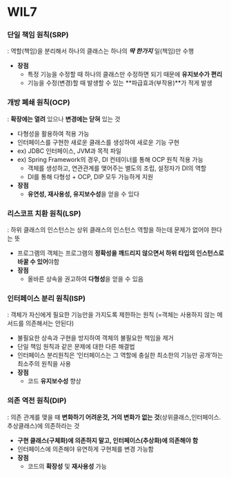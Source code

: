 # WIL7

### **단일 책임 원칙(SRP)**

: 역할(책임)을 분리해서 하나의 클래스는 하나의 ***딱 한가지*** 일(책임)만 수행

- **장점**
    - 특정 기능을 수정할 때 하나의 클래스만 수정하면 되기 때문에 **유지보수가 편리**
    - 기능을 수정(변경)할 때 발생할 수 있는 **파급효과(부작용)**가 적게 발생

### **개방 폐쇄 원칙(OCP)**

: **확장에는 열려** 있으나 **변경에는 닫혀** 있는 것

- 다형성을 활용하여 적용 가능
- 인터페이스를 구현한 새로운 클래스를 생성하여 새로운 기능 구현
- ex) JDBC 인터페이스, JVM과 목적 파일
- ex) Spring Framework의 경우, DI 컨테이너를 통해 OCP 원칙 적용 가능
    - 객체를 생성하고, 연관관계를 맺어주는 별도의 조립, 설정자가 DI의 역할
    - DI를 통해 다형성 + OCP, DIP 모두 가능하게 지원
- **장점**
    - **유연성, 재사용성, 유지보수성**을 얻을 수 있다

### **리스코프 치환 원칙(LSP)**

: 하위 클래스의 인스턴스는 상위 클래스의 인스턴스 역할을 하는데 문제가 없어야 한다는 뜻

- 프로그램의 객체는 프로그램의 **정확성을 깨드리지 않으면서 하위 타입의 인스턴스로 바꿀 수 있어**야함
- **장점**
    - 올바른 상속을 권고하여 **다형성**을 얻을 수 있음

### **인터페이스 분리 원칙(ISP)**

: 객체가 자신에게 필요한 기능만을 가지도록 제한하는 원칙 (=객체는 사용하지 않는 메서드를 의존해서는 안된다)

- 불필요한 상속과 구현을 방지하여 객체의 불필요한 책임을 제거
- 단일 책임 원칙과 같은 문제에 대한 다른 해결법
- 인터페이스 분리원칙은 ‘인터페이스는 그 역할에 충실한 최소한의 기능만 공개’하는 최소주의 원칙을 사용
- **장점**
    - 코드 **유지보수성** 향상

### **의존 역전 원칙(DIP)**

: 의존 관계를 맺을 때 **변화하기 어려운것, 거의 변화가 없는 것**(상위클래스,인터페이스.추상클래스)에 의존하라는 것

- **구현 클래스(구체화)에 의존하지 말고, 인터페이스(추상화)에 의존해야 함**
- 인터페이스에 의존해야 유연하게 구현체를 변경 가능함
- **장점**
    - 코드의 **확장성** 및 **재사용성** 가능